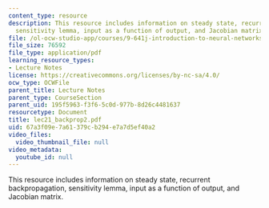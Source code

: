 ```yaml
---
content_type: resource
description: This resource includes information on steady state, recurrent backpropagation,
  sensitivity lemma, input as a function of output, and Jacobian matrix.
file: /ol-ocw-studio-app/courses/9-641j-introduction-to-neural-networks-spring-2005/67a3f09e7a61379cb294e7a7d5ef40a2_lec21_backprop2.pdf
file_size: 76592
file_type: application/pdf
learning_resource_types:
- Lecture Notes
license: https://creativecommons.org/licenses/by-nc-sa/4.0/
ocw_type: OCWFile
parent_title: Lecture Notes
parent_type: CourseSection
parent_uid: 195f5963-f3f6-5c0d-977b-8d26c4481637
resourcetype: Document
title: lec21_backprop2.pdf
uid: 67a3f09e-7a61-379c-b294-e7a7d5ef40a2
video_files:
  video_thumbnail_file: null
video_metadata:
  youtube_id: null
---
```

This resource includes information on steady state, recurrent backpropagation, sensitivity lemma, input as a function of output, and Jacobian matrix.